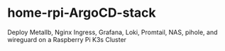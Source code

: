# home-rpi-ArgoCD-stack
Deploy Metallb, Nginx Ingress, Grafana, Loki, Promtail, NAS, pihole, and wireguard on a Raspberry Pi K3s Cluster
